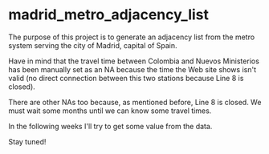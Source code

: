 # madrid_metro_adjacency_list
The purpose of this project is to generate an adjacency list from the metro system serving the city of Madrid, capital of Spain. 

Have in mind that the travel time between Colombia and Nuevos Ministerios has been manually set as an NA because the time the Web site shows isn't valid (no direct connection between this two stations because Line 8 is closed).

There are other NAs too because, as mentioned before, Line 8 is closed. We must wait some months until we can know some travel times.

In the following weeks I'll try to get some value from the data.

Stay tuned! 
